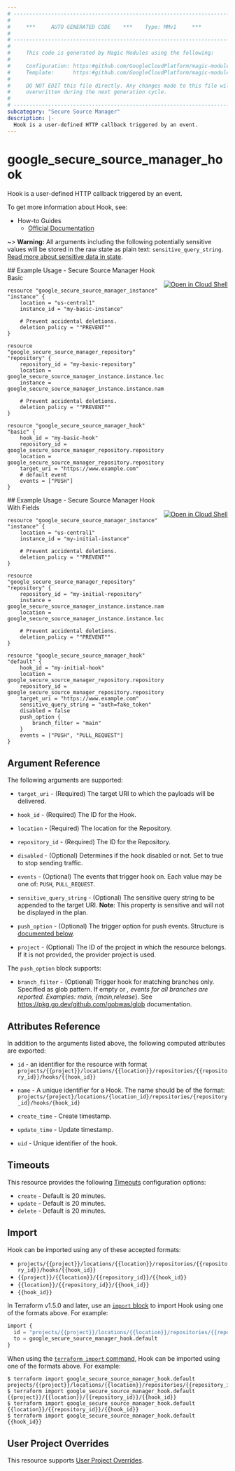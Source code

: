 ```yaml
---
# ----------------------------------------------------------------------------
#
#     ***     AUTO GENERATED CODE    ***    Type: MMv1     ***
#
# ----------------------------------------------------------------------------
#
#     This code is generated by Magic Modules using the following:
#
#     Configuration: https:#github.com/GoogleCloudPlatform/magic-modules/tree/main/mmv1/products/securesourcemanager/Hook.yaml
#     Template:      https:#github.com/GoogleCloudPlatform/magic-modules/tree/main/mmv1/templates/terraform/resource.html.markdown.tmpl
#
#     DO NOT EDIT this file directly. Any changes made to this file will be
#     overwritten during the next generation cycle.
#
# ----------------------------------------------------------------------------
subcategory: "Secure Source Manager"
description: |-
  Hook is a user-defined HTTP callback triggered by an event.
---
```


# google_secure_source_manager_hook

Hook is a user-defined HTTP callback triggered by an event.


To get more information about Hook, see:
* How-to Guides
    * [Official Documentation](https://cloud.google.com/secure-source-manager/docs/overview)

~> **Warning:** All arguments including the following potentially sensitive
values will be stored in the raw state as plain text: `sensitive_query_string`.
[Read more about sensitive data in state](https://www.terraform.io/language/state/sensitive-data).

<div class = "oics-button" style="float: right; margin: 0 0 -15px">
  <a href="https://console.cloud.google.com/cloudshell/open?cloudshell_git_repo=https%3A%2F%2Fgithub.com%2Fterraform-google-modules%2Fdocs-examples.git&cloudshell_image=gcr.io%2Fcloudshell-images%2Fcloudshell%3Alatest&cloudshell_print=.%2Fmotd&cloudshell_tutorial=.%2Ftutorial.md&cloudshell_working_dir=secure_source_manager_hook_basic&open_in_editor=main.tf" target="_blank">
    <img alt="Open in Cloud Shell" src="//gstatic.com/cloudssh/images/open-btn.svg" style="max-height: 44px; margin: 32px auto; max-width: 100%;">
  </a>
</div>
## Example Usage - Secure Source Manager Hook Basic


```hcl
resource "google_secure_source_manager_instance" "instance" {
    location = "us-central1"
    instance_id = "my-basic-instance"

    # Prevent accidental deletions.
    deletion_policy = ""PREVENT""
}

resource "google_secure_source_manager_repository" "repository" {
    repository_id = "my-basic-repository"
    location = google_secure_source_manager_instance.instance.location
    instance = google_secure_source_manager_instance.instance.name

    # Prevent accidental deletions.
    deletion_policy = ""PREVENT""
}

resource "google_secure_source_manager_hook" "basic" {
    hook_id = "my-basic-hook"
    repository_id = google_secure_source_manager_repository.repository.repository_id
    location = google_secure_source_manager_repository.repository.location
    target_uri = "https://www.example.com"
    # default event
    events = ["PUSH"]
}
```
<div class = "oics-button" style="float: right; margin: 0 0 -15px">
  <a href="https://console.cloud.google.com/cloudshell/open?cloudshell_git_repo=https%3A%2F%2Fgithub.com%2Fterraform-google-modules%2Fdocs-examples.git&cloudshell_image=gcr.io%2Fcloudshell-images%2Fcloudshell%3Alatest&cloudshell_print=.%2Fmotd&cloudshell_tutorial=.%2Ftutorial.md&cloudshell_working_dir=secure_source_manager_hook_with_fields&open_in_editor=main.tf" target="_blank">
    <img alt="Open in Cloud Shell" src="//gstatic.com/cloudssh/images/open-btn.svg" style="max-height: 44px; margin: 32px auto; max-width: 100%;">
  </a>
</div>
## Example Usage - Secure Source Manager Hook With Fields


```hcl
resource "google_secure_source_manager_instance" "instance" {
    location = "us-central1"
    instance_id = "my-initial-instance"

    # Prevent accidental deletions.
    deletion_policy = ""PREVENT""
}

resource "google_secure_source_manager_repository" "repository" {
    repository_id = "my-initial-repository"
    instance = google_secure_source_manager_instance.instance.name
    location = google_secure_source_manager_instance.instance.location

    # Prevent accidental deletions.
    deletion_policy = ""PREVENT""
}

resource "google_secure_source_manager_hook" "default" {
    hook_id = "my-initial-hook"
    location = google_secure_source_manager_repository.repository.location
    repository_id = google_secure_source_manager_repository.repository.repository_id
    target_uri = "https://www.example.com"
    sensitive_query_string = "auth=fake_token"
    disabled = false
    push_option {
        branch_filter = "main"
    }
    events = ["PUSH", "PULL_REQUEST"]
}
```

## Argument Reference

The following arguments are supported:


* `target_uri` -
  (Required)
  The target URI to which the payloads will be delivered.

* `hook_id` -
  (Required)
  The ID for the Hook.

* `location` -
  (Required)
  The location for the Repository.

* `repository_id` -
  (Required)
  The ID for the Repository.


* `disabled` -
  (Optional)
  Determines if the hook disabled or not.
  Set to true to stop sending traffic.

* `events` -
  (Optional)
  The events that trigger hook on.
  Each value may be one of: `PUSH`, `PULL_REQUEST`.

* `sensitive_query_string` -
  (Optional)
  The sensitive query string to be appended to the target URI.
  **Note**: This property is sensitive and will not be displayed in the plan.

* `push_option` -
  (Optional)
  The trigger option for push events.
  Structure is [documented below](#nested_push_option).

* `project` - (Optional) The ID of the project in which the resource belongs.
    If it is not provided, the provider project is used.



<a name="nested_push_option"></a>The `push_option` block supports:

* `branch_filter` -
  (Optional)
  Trigger hook for matching branches only.
  Specified as glob pattern. If empty or *, events for all branches are
  reported. Examples: main, {main,release*}.
  See https://pkg.go.dev/github.com/gobwas/glob documentation.

## Attributes Reference

In addition to the arguments listed above, the following computed attributes are exported:

* `id` - an identifier for the resource with format `projects/{{project}}/locations/{{location}}/repositories/{{repository_id}}/hooks/{{hook_id}}`

* `name` -
  A unique identifier for a Hook. The name should be of the format:
  `projects/{project}/locations/{location_id}/repositories/{repository_id}/hooks/{hook_id}`

* `create_time` -
  Create timestamp.

* `update_time` -
  Update timestamp.

* `uid` -
  Unique identifier of the hook.


## Timeouts

This resource provides the following
[Timeouts](https://developer.hashicorp.com/terraform/plugin/sdkv2/resources/retries-and-customizable-timeouts) configuration options:

- `create` - Default is 20 minutes.
- `update` - Default is 20 minutes.
- `delete` - Default is 20 minutes.

## Import


Hook can be imported using any of these accepted formats:

* `projects/{{project}}/locations/{{location}}/repositories/{{repository_id}}/hooks/{{hook_id}}`
* `{{project}}/{{location}}/{{repository_id}}/{{hook_id}}`
* `{{location}}/{{repository_id}}/{{hook_id}}`
* `{{hook_id}}`


In Terraform v1.5.0 and later, use an [`import` block](https://developer.hashicorp.com/terraform/language/import) to import Hook using one of the formats above. For example:

```tf
import {
  id = "projects/{{project}}/locations/{{location}}/repositories/{{repository_id}}/hooks/{{hook_id}}"
  to = google_secure_source_manager_hook.default
}
```

When using the [`terraform import` command](https://developer.hashicorp.com/terraform/cli/commands/import), Hook can be imported using one of the formats above. For example:

```
$ terraform import google_secure_source_manager_hook.default projects/{{project}}/locations/{{location}}/repositories/{{repository_id}}/hooks/{{hook_id}}
$ terraform import google_secure_source_manager_hook.default {{project}}/{{location}}/{{repository_id}}/{{hook_id}}
$ terraform import google_secure_source_manager_hook.default {{location}}/{{repository_id}}/{{hook_id}}
$ terraform import google_secure_source_manager_hook.default {{hook_id}}
```

## User Project Overrides

This resource supports [User Project Overrides](https://registry.terraform.io/providers/hashicorp/google/latest/docs/guides/provider_reference#user_project_override).
